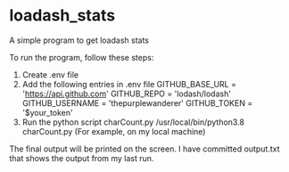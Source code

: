 # loadash_stats
A simple program to get loadash stats

To run the program, follow these steps:

1. Create .env file
2. Add the following entries in .env file
   GITHUB_BASE_URL = 'https://api.github.com'
   GITHUB_REPO = 'lodash/lodash'
   GITHUB_USERNAME = 'thepurplewanderer'
   GITHUB_TOKEN = '$your_token'
3. Run the python script charCount.py
   /usr/local/bin/python3.8 charCount.py (For example, on my local machine)

The final output will be printed on the screen. I have committed output.txt that shows the output from my last run.

